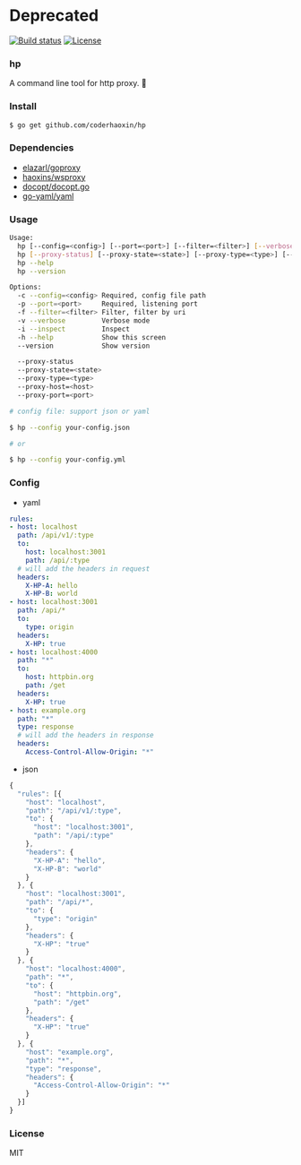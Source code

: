 
# Deprecated

[![Build status][travis-img]][travis-url]
[![License][license-img]][license-url]

### hp

A command line tool for http proxy. :dancer:

### Install

```bash
$ go get github.com/coderhaoxin/hp
```

### Dependencies

* [elazarl/goproxy](https://github.com/elazarl/goproxy)
* [haoxins/wsproxy](https://github.com/haoxins/wsproxy)
* [docopt/docopt.go](https://github.com/docopt/docopt.go)
* [go-yaml/yaml](https://github.com/go-yaml/yaml)

### Usage

```bash
Usage:
  hp [--config=<config>] [--port=<port>] [--filter=<filter>] [--verbose] [--inspect]
  hp [--proxy-status] [--proxy-state=<state>] [--proxy-type=<type>] [--proxy-host=<host>] [--proxy-port=<port>]
  hp --help
  hp --version

Options:
  -c --config=<config> Required, config file path
  -p --port=<port>     Required, listening port
  -f --filter=<filter> Filter, filter by uri
  -v --verbose         Verbose mode
  -i --inspect         Inspect
  -h --help            Show this screen
  --version            Show version

  --proxy-status
  --proxy-state=<state>
  --proxy-type=<type>
  --proxy-host=<host>
  --proxy-port=<port>
```

```bash
# config file: support json or yaml

$ hp --config your-config.json

# or

$ hp --config your-config.yml
```

### Config

* yaml

```yaml
rules:
- host: localhost
  path: /api/v1/:type
  to:
    host: localhost:3001
    path: /api/:type
  # will add the headers in request
  headers:
    X-HP-A: hello
    X-HP-B: world
- host: localhost:3001
  path: /api/*
  to:
    type: origin
  headers:
    X-HP: true
- host: localhost:4000
  path: "*"
  to:
    host: httpbin.org
    path: /get
  headers:
    X-HP: true
- host: example.org
  path: "*"
  type: response
  # will add the headers in response
  headers:
    Access-Control-Allow-Origin: "*"
```

* json

```js
{
  "rules": [{
    "host": "localhost",
    "path": "/api/v1/:type",
    "to": {
      "host": "localhost:3001",
      "path": "/api/:type"
    },
    "headers": {
      "X-HP-A": "hello",
      "X-HP-B": "world"
    }
  }, {
    "host": "localhost:3001",
    "path": "/api/*",
    "to": {
      "type": "origin"
    },
    "headers": {
      "X-HP": "true"
    }
  }, {
    "host": "localhost:4000",
    "path": "*",
    "to": {
      "host": "httpbin.org",
      "path": "/get"
    },
    "headers": {
      "X-HP": "true"
    }
  }, {
    "host": "example.org",
    "path": "*",
    "type": "response",
    "headers": {
      "Access-Control-Allow-Origin": "*"
    }
  }]
}
```

### License
MIT

[travis-img]: https://img.shields.io/travis/coderhaoxin/hp.svg?style=flat-square
[travis-url]: https://travis-ci.org/coderhaoxin/hp
[license-img]: http://img.shields.io/badge/license-MIT-green.svg?style=flat-square
[license-url]: http://opensource.org/licenses/MIT
